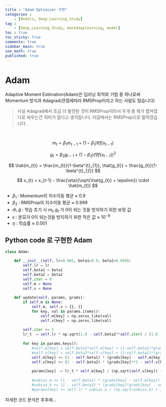 ```yaml
---
title : "Adam Optimizer 구현"
categories :
    - [Models, Deep_Learning_Study]
tag :
    - [Deep_Learning_Study, maskdeeplearning, model]
toc : true
toc_sticky: true
comments: true
sidebar_main: true
use_math: true
published: true
---
```


# Adam

Adaptive Moment Estimation(Adam)은 딥러닝 최적화 기법 중 하나로써 Momentum 방식과 Adagrad(관점에따라 RMSProp이라고 하는 사람도 많습니다)
<br>
>사실 Adagrad에서 조금 더 발전된 것이 RMSProp이라서 두개 중 뭐가 합쳐졌다로 싸우는건 의미가 없다고 생각듭니다. 이글에서는 RMSProp으로 말하겠습니다.
<br>

$$
m_{t} = \beta_{1} m_{t-1} + (1 - \beta_{1}) \nabla f(x_{t-1})
$$

$$
g_{t} = \beta_{2} g_{t-1} + (1-\beta_{2})(\nabla f(x_{t-1}))^{2}
$$

$$
\hat{m_{t}} = \frac{m_{t}}{1-\beta^{t}_{1}}, \hat{g_{t}} = \frac{g_{t}}{1-\beta^{t}_{2}}
$$

$$
x_{t} = x_{t-1} - \frac{\eta}{\sqrt{\hat{g_{t}} + \epsilon}} \cdot \hat{m_{t}}
$$

* $\beta_{1}$ : Momentum의 지수이동 평균 $\approx$ 0.9
* $\beta_{2}$ : RMSProp의 지수이동 평균 $\approx$ 0.999
* $\hat{m},\hat{g}$ : 학습 초기 시 $m_{t}, g_{t}$ 가 0이 되는 것을 방지하기 위한 보정 값
* $\epsilon$ : 분모가 0이 되는것을 방지하기 위한 작은 값 $\approx$ $10^{-8}$
* $\eta$ : 학습률 $\approx$ 0.001 

## Python code 로 구현한 Adam

```py
class Adam:

    def __init__(self, lr=0.001, beta1=0.9, beta2=0.999):
        self.lr = lr
        self.beta1 = beta1
        self.beta2 = beta2
        self.iter = 0
        self.m = None
        self.v = None
        
    def update(self, params, grads):
        if self.m is None:
            self.m, self.v = {}, {}
            for key, val in params.items():
                self.m[key] = np.zeros_like(val)
                self.v[key] = np.zeros_like(val)
        
        self.iter += 1
        lr_t  = self.lr * np.sqrt(1.0 - self.beta2**self.iter) / (1.0 - self.beta1**self.iter)         
        
        for key in params.keys():
            #self.m[key] = self.beta1*self.m[key] + (1-self.beta1)*grads[key]
            #self.v[key] = self.beta2*self.v[key] + (1-self.beta2)*(grads[key]**2)
            self.m[key] += (1 - self.beta1) * (grads[key] - self.m[key])
            self.v[key] += (1 - self.beta2) * (grads[key]**2 - self.v[key])
            
            params[key] -= lr_t * self.m[key] / (np.sqrt(self.v[key]) + 1e-7)
            
            #unbias_m += (1 - self.beta1) * (grads[key] - self.m[key]) # correct bias
            #unbisa_b += (1 - self.beta2) * (grads[key]*grads[key] - self.v[key]) # correct bias
            #params[key] += self.lr * unbias_m / (np.sqrt(unbisa_b) + 1e-7)
```

자세한 코드 분석은 추후에...